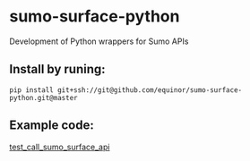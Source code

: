 # sumo-surface-python
Development of Python wrappers for Sumo APIs


## Install by runing: 
    
    pip install git+ssh://git@github.com/equinor/sumo-surface-python.git@master
    
## Example code:
[test_call_sumo_surface_api](sumo/examples/test_call_sumo_surface_api.py)
